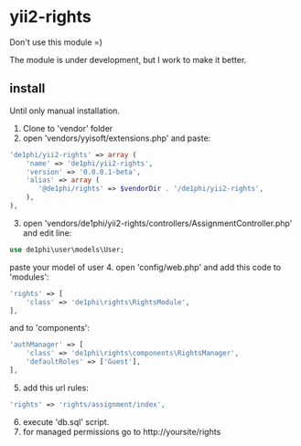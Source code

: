 yii2-rights
===========

Don't use this module =) 

The module is under development, but I work to make it better.

install
--------

Until only manual installation.

1. Clone to 'vendor' folder
2. open 'vendors/yyisoft/extensions.php' and paste:
```php
'de1phi/yii2-rights' => array (
    'name' => 'de1phi/yii2-rights',
    'version' => '0.0.0.1-beta',
    'alias' => array (
       '@de1phi/rights' => $vendorDir . '/de1phi/yii2-rights',
    ),
),
```
3. open 'vendors/de1phi/yii2-rights/controllers/AssignmentController.php' and edit line:
```php
use de1phi\user\models\User;
```
paste your model of user
4. open 'config/web.php' and add this code to 'modules':
```php
'rights' => [
    'class' => 'de1phi\rights\RightsModule',
],
```
and to 'components':
```php
'authManager' => [
    'class' => 'de1phi\rights\components\RightsManager',
    'defaultRoles' => ['Guest'],
],
```
5. add this url rules:
```php
'rights' => 'rights/assignment/index',
```
6. execute 'db.sql' script.
7. for managed permissions go to http://yoursite/rights

